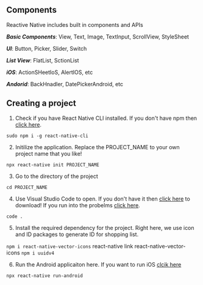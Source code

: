 ## Components
Reactive Native includes built in components and APIs

***Basic Components***:
View, Text, Image, TextInput, ScrollView, StyleSheet

***UI***:
Button, Picker, Slider, Switch

***List View***:
FlatList, SctionList 

***iOS***:
ActionSHeetIoS, AlertIOS, etc

***Andorid***:
BackHnadler, DatePickerAndroid, etc

## Creating a project 

1. Check if you have React Native CLI installed. If you don't have npm then [click here](https://www.npmjs.com/get-npm).

`sudo npm i -g react-native-cli`

2. Initilize the application. Replace the PROJECT_NAME to your own project name that you like!

`npx react-native init PROJECT_NAME`

3. Go to the directory of the project 

`cd PROJECT_NAME`

4. Use Visual Studio Code to open. If you don't have it then [click here](https://code.visualstudio.com/download) to download! If you run into the probelms [click here](https://stackoverflow.com/questions/29971053/how-to-open-visual-studio-code-from-the-command-line-on-osx).

`code .`

5. Install the required dependency for the project. Right here, we use icon and ID packages to generate ID for shopping list. 

`npm i react-native-vector-icons`
react-native link react-native-vector-icons
`npm i uuidv4`

6. Run the Android applicaiton here. If you want to run iOS [clcik here](https://reactnative.dev/docs/environment-setup)

`npx react-native run-android`



